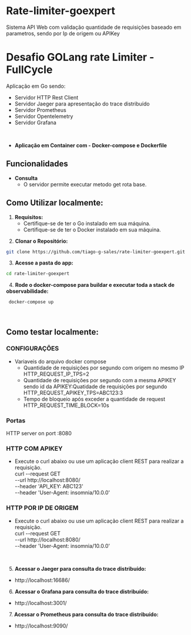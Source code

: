 # Rate-limiter-goexpert
Sistema API Web com validação quantidade de requisições baseado em parametros, sendo por Ip de origem ou APIKey

# Desafio GOLang rate Limiter - FullCycle 

Aplicação em Go sendo: 
  - Servidor HTTP Rest Client
  - Servidor Jaeger para apresentação do trace distribuído
  - Servidor Prometheus
  - Servidor Opentelemetry
  - Servidor Grafana

&nbsp;
- **Aplicação em Container com - Docker-compose e Dockerfile**

## Funcionalidades

- **Consulta**
  - O servidor permite executar metodo get rota base.

## Como Utilizar localmente:

1. **Requisitos:** 
   - Certifique-se de ter o Go instalado em sua máquina.
   - Certifique-se de ter o Docker instalado em sua máquina.


&nbsp;
2. **Clonar o Repositório:**
&nbsp;

```bash
git clone https://github.com/tiago-g-sales/rate-limiter-goexpert.git
```
&nbsp;
3. **Acesse a pasta do app:**
&nbsp;

```bash
cd rate-limiter-goexpert
```
&nbsp;
4. **Rode o docker-compose para buildar e executar toda a stack de observabilidade:**
&nbsp;

```bash 
 docker-compose up
```

&nbsp;

## Como testar localmente:

### CONFIGURAÇÕES
  - Variaveis do arquivo docker compose
      - Quantidade de requisições por segundo com origem no mesmo IP 
          HTTP_REQUEST_IP_TPS=2
      - Quantidade de requisições por segundo com a mesma APIKEY 
        sendo id da APIKEY:Quatidade de requisições por segundo  
          HTTP_REQUEST_APIKEY_TPS=ABC123:3      
      - Tempo de bloqueio após exceder a quantidade de request 
          HTTP_REQUEST_TIME_BLOCK=10s

### Portas
HTTP server on port :8080 <br />

### HTTP COM APIKEY
 - Execute o curl abaixo ou use um aplicação client REST para realizar a requisição.   
    curl --request GET \
      --url http://localhost:8080/ \
      --header 'API_KEY: ABC123' \
      --header 'User-Agent: insomnia/10.0.0'

### HTTP POR IP DE ORIGEM
 - Execute o curl abaixo ou use um aplicação client REST para realizar a requisição.   
    curl --request GET \
      --url http://localhost:8080/ \
      --header 'User-Agent: insomnia/10.0.0'

&nbsp;

&nbsp;
5. **Acessar o Jaeger para consulta do trace distribuído:**

  - http://localhost:16686/ 

&nbsp;
6. **Acessar o Grafana para consulta do trace distribuído:**

  - http://localhost:3001/

&nbsp;
7. **Acessar o Prometheus para consulta do trace distribuído:**

  - http://localhost:9090/
  